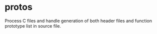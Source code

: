 # protos
Process C files and handle generation of both header files and function prototype list in source file.
